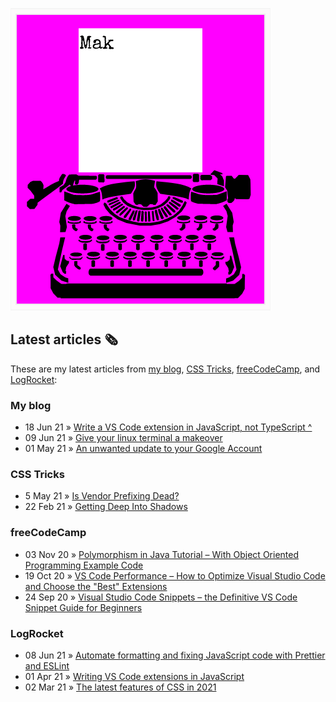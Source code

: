 ![quote](img/quote.gif)

## Latest articles 🗞️

These are my latest articles from [my blog](https://roboleary.net/blog), [CSS Tricks](https://css-tricks.com/author/robjoeol/), [freeCodeCamp](https://www.freecodecamp.org/news/author/rob/), and [LogRocket](https://blog.logrocket.com/author/rob-oleary/):

### My blog

<!-- BLOG:START -->
 - 18 Jun 21 » [Write a VS Code extension in JavaScript, not TypeScript ^](https://robole.github.io/2021/06/18/write-a-vscode-extension-in-javascript-not-typescript.html)
 - 09 Jun 21 » [Give your linux terminal a makeover](https://robole.github.io/2021/06/09/give-your-terminal-a-makeover.html)
 - 01 May 21 » [An unwanted update to your Google Account](https://robole.github.io/2021/05/01/unwated-change-to-your-google-account.html)<!-- BLOG:END -->

### CSS Tricks

- 5 May 21 » [Is Vendor Prefixing Dead?](https://css-tricks.com/is-vendor-prefixing-dead/)
- 22 Feb 21 » [Getting Deep Into Shadows](https://css-tricks.com/getting-deep-into-shadows/)

### freeCodeCamp

<!-- FCC:START -->
 - 03 Nov 20 » [Polymorphism in Java Tutorial – With Object Oriented Programming Example Code](https://www.freecodecamp.org/news/polymorphism-in-java-tutorial-with-object-oriented-programming-example-code/)
 - 19 Oct 20 » [VS Code Performance – How to Optimize Visual Studio Code and Choose the "Best" Extensions](https://www.freecodecamp.org/news/optimize-vscode-performance-best-extensions/)
 - 24 Sep 20 » [Visual Studio Code Snippets – the Definitive VS Code Snippet Guide for Beginners](https://www.freecodecamp.org/news/definitive-guide-to-snippets-visual-studio-code/)<!-- FCC:END -->

### LogRocket

<!-- LOG:START -->
 - 08 Jun 21 » [Automate formatting and fixing JavaScript code with Prettier and ESLint](https://blog.logrocket.com/automate-formatting-and-fixing-javascript-code-with-prettier-and-eslint/)
 - 01 Apr 21 » [Writing VS Code extensions in JavaScript](https://blog.logrocket.com/writing-vs-code-extensions-in-javascript/)
 - 02 Mar 21 » [The latest features of CSS in 2021](https://blog.logrocket.com/the-latest-features-of-css-in-2021/)<!-- LOG:END -->
